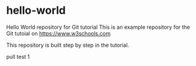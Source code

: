 # hello-world
Hello World repository for Git tutorial
This is an example repository for the Git tutoial on https://www.w3schools.com

This repository is built step by step in the tutorial.

pull test 1
